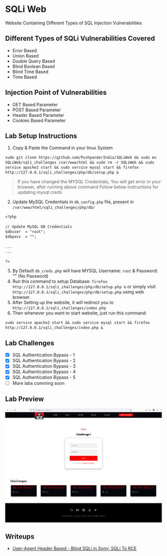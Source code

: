 # SQLi Web
Website Containing Different Types of SQL Injection Vulnerabilities

## Different Types of SQLi Vulnerabilities Covered
- Error Based
- Union Based
- Double Query Based
- Blind Boolean Based
- Blind Time Based
- Time Based

## Injection Point of Vulnerabilities
- GET Based Parameter
- POST Based Parameter
- Header Based Parameter
- Cookies Based Parameter

## Lab Setup Instructions

1. Copy & Paste the Command in your linux System
```
sudo git clone https://github.com/PushpenderIndia/SQLiWeb && sudo mv SQLiWeb/sqli_challenges /var/www/html && sudo rm -r SQLiWeb && sudo service apache2 start && sudo service mysql start && firefox http://127.0.0.1/sqli_challenges/php/db/setup.php &
```

> If you have changed the MYSQL Credentials, You will get error in your browser, after running above command
> Follow below instructions for updating mysql creds

2. Update MySQL Credentials in `db_config.php` file, present in `/var/www/html/sqli_challenges/php/db/`
```
<?php

// Update MySQL DB Credentials
$dbuser  = "root";
$dbpass  = "";

...
...

?>
```

3. By Default `db_creds.php` will have MYSQL Username: `root` & Password: "" (No Password)
4. Run this command to setup Database: `firefox http://127.0.0.1/sqli_challenges/php/db/setup.php &` or simply visit `http://127.0.0.1/sqli_challenges/php/db/setup.php` using web browser.
5. After Setting up the website, it will redirect you to `http://127.0.0.1/sqli_challenges/index.php`
6. Then whenever you want to start website, just run this command: 
```
sudo service apache2 start && sudo service mysql start && firefox http://127.0.0.1/sqli_challenges/index.php &
```

## Lab Challenges
- [X] SQL Authentication Bypass - 1  
- [X] SQL Authentication Bypass - 2  
- [X] SQL Authentication Bypass - 3  
- [X] SQL Authentication Bypass - 4  
- [X] SQL Authentication Bypass - 5 
- [ ] More labs comming soon

## Lab Preview

![](/Img/Preview.PNG)

## Writeups
- [User-Agent Header Based - Blind SQLi in Sony: SQLi To RCE](https://hackerone.com/reports/1339430)



